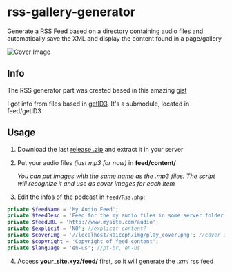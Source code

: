 # rss-gallery-generator
Generate a RSS Feed based on a directory containing audio files and automatically save the XML and display the content found in a page/gallery

![Cover Image](https://i.ibb.co/mhBJRVk/rss-generator.png)

## Info
The RSS generator part was created based in this amazing [gist](https://gist.github.com/vsoch/4898025919365bf23b6f)

I got info from files based in [getID3](https://github.com/JamesHeinrich/getID3/). It's a submodule, located in feed/getID3

## Usage
1. Download the last [release .zip](https://github.com/victorandeloci/rss-gallery-generator/releases) and extract it in your server

2. Put your audio files *(just mp3 for now)* in **feed/content/**
    
    *You can put images with the same name as the .mp3 files. The script will recognize it and use as cover images for each item*

3. Edit the infos of the podcast in <code>feed/Rss.php</code>:

```php
private $feedName = 'My Audio Feed';
private $feedDesc = 'Feed for the my audio files in some server folder';
private $feedURL = 'http://www.mysite.com/audio';
private $explicit = 'NO'; //explicit content?
private $coverImg = '//localhost/kaiceph/img/play_cover.png'; //cover image src
private $copyright = 'Copyright of feed content';
private $language = 'en-us'; //pt-br, en-us
```

4. Access **your_site.xyz/feed/** first, so it will generate the *.xml* rss feed
